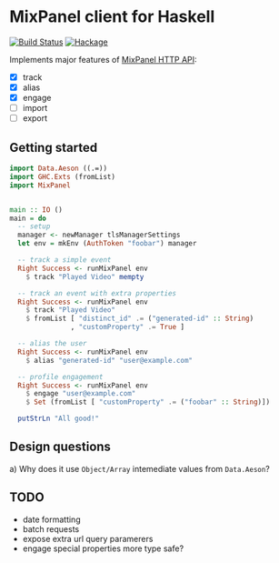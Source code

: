 # MixPanel client for Haskell


[![Build Status](https://travis-ci.com/domenkozar/mixpanel-client.svg?branch=master)](https://travis-ci.com/domenkozar/mixpanel-client)
[![Hackage](https://img.shields.io/hackage/v/mixpanel-client.svg)](https://hackage.haskell.org/package/mixpanel-client)


Implements major features of [MixPanel HTTP API](https://mixpanel.com/help/reference/http):

- [x] track
- [x] alias
- [x] engage
- [ ] import
- [ ] export

## Getting started

```haskell
import Data.Aeson ((.=))
import GHC.Exts (fromList)
import MixPanel


main :: IO ()
main = do
  -- setup
  manager <- newManager tlsManagerSettings
  let env = mkEnv (AuthToken "foobar") manager

  -- track a simple event
  Right Success <- runMixPanel env
    $ track "Played Video" mempty

  -- track an event with extra properties
  Right Success <- runMixPanel env
    $ track "Played Video"
    $ fromList [ "distinct_id" .= ("generated-id" :: String)
               , "customProperty" .= True ]

  -- alias the user
  Right Success <- runMixPanel env
    $ alias "generated-id" "user@example.com"

  -- profile engagement
  Right Success <- runMixPanel env
    $ engage "user@example.com"
    $ Set (fromList [ "customProperty" .= ("foobar" :: String)])

  putStrLn "All good!"
```

## Design questions

a) Why does it use `Object/Array` intemediate values from `Data.Aeson`?


## TODO

- date formatting
- batch requests
- expose extra url query paramerers
- engage special properties more type safe?
